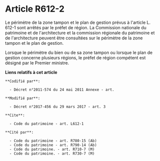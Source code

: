 # Article R612-2

Le périmètre de la zone tampon et le plan de gestion prévus à l'article L. 612-1 sont arrêtés par le préfet de région. La
Commission nationale du patrimoine et de l'architecture et la commission régionale du patrimoine et de l'architecture peuvent
être consultées sur le périmètre de la zone tampon et le plan de gestion. 

Lorsque le périmètre du bien ou de sa zone tampon ou lorsque le plan de gestion concerne plusieurs régions, le préfet de
région compétent est désigné par le Premier ministre.

**Liens relatifs à cet article**

	**Codifié par**:

	  - Décret n°2011-574 du 24 mai 2011 Annexe - art.

	**Modifié par**:

	  - Décret n°2017-456 du 29 mars 2017 - art. 3

	**Cite**:

	  - Code du patrimoine - art. L612-1

	**Cité par**:

	  - Code du patrimoine - art. R780-15 (Ab)
	  - Code du patrimoine - art. R790-14 (Ab)
	  - Code du patrimoine. - art. R710-7 (M)
	  - Code du patrimoine. - art. R730-7 (M)
